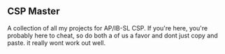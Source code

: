 ## CSP Master
A collection of all my projects for AP/IB-SL CSP.
If you're here, you're probably here to cheat, so do both a of us a favor and dont just copy and paste. it really wont work out well.
